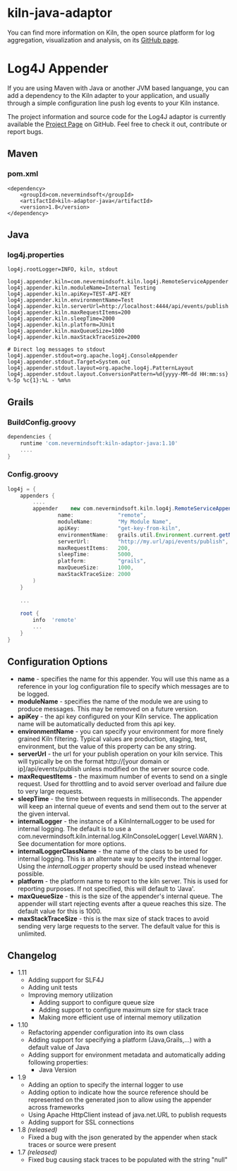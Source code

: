kiln-java-adaptor
=================

You can find more information on Kiln, the open source platform for log aggregation, visualization and analysis, on its [GitHub page](https://github.com/rcracel/Kiln).

# Log4J Appender

If you are using Maven with Java or another JVM based languange, you can add a dependency to the Kiln adapter to your application, and usually through a simple configuration line push log events to your Kiln instance.

The project information and source code for the Log4J adaptor is currently available the [Project Page](https://github.com/rcracel/kiln-java-adaptor) on GitHub. Feel free to check it out, contribute or report bugs.

## Maven

### pom.xml

```
<dependency>
    <groupId>com.nevermindsoft</groupId>
    <artifactId>kiln-adaptor-java</artifactId>
    <version>1.8</version>
</dependency>
```

## Java

### log4j.properties

```properties
log4j.rootLogger=INFO, kiln, stdout

log4j.appender.kiln=com.nevermindsoft.kiln.log4j.RemoteServiceAppender
log4j.appender.kiln.moduleName=Internal Testing
log4j.appender.kiln.apiKey=TEST-API-KEY
log4j.appender.kiln.environmentName=Test
log4j.appender.kiln.serverUrl=http://localhost:4444/api/events/publish
log4j.appender.kiln.maxRequestItems=200
log4j.appender.kiln.sleepTime=2000
log4j.appender.kiln.platform=JUnit
log4j.appender.kiln.maxQueueSize=1000
log4j.appender.kiln.maxStackTraceSize=2000

# Direct log messages to stdout
log4j.appender.stdout=org.apache.log4j.ConsoleAppender
log4j.appender.stdout.Target=System.out
log4j.appender.stdout.layout=org.apache.log4j.PatternLayout
log4j.appender.stdout.layout.ConversionPattern=%d{yyyy-MM-dd HH:mm:ss} %-5p %c{1}:%L - %m%n
```

## Grails

### BuildConfig.groovy

```groovy
dependencies {
    runtime 'com.nevermindsoft:kiln-adaptor-java:1.10'
    ....
}
```

### Config.groovy
```groovy
log4j = {
    appenders {
        ....
        appender    new com.nevermindsoft.kiln.log4j.RemoteServiceAppender(
                name:              "remote",
                moduleName:        "My Module Name",
                apiKey:            "get-key-from-kiln",
                environmentName:   grails.util.Environment.current.getName(),
                serverUrl:         "http://my.url/api/events/publish",
                maxRequestItems:   200,
                sleepTime:         5000,
                platform:          "grails",
                maxQueueSize:      1000,
                maxStackTraceSize: 2000
        )
    }
 
    ...
 
    root {
        info  'remote'
        ...
    }
}
```

## Configuration Options

* **name** - specifies the name for this appender. You will use this name as a reference in your log configuration file to specify which messages are to be logged.
* **moduleName** - specifies the name of the module we are using to produce messages. This may be removed on a future version.
* **apiKey** - the api key configured on your Kiln service. The application name will be automatically deducted from this api key.
* **environmentName** - you can specify your environment for more finely grained Kiln filtering. Typical values are production, staging, test, environment, but the value of this property can be any string.
* **serverUrl** - the url for your publish operation on your kiln service. This will typically be on the format http://[your domain or ip]/api/events/publish unless modified on the server source code.
* **maxRequestItems** - the maximum number of events to send on a single request. Used for throttling and to avoid server overload and failure due to very large requests.
* **sleepTime** - the time between requests in milliseconds. The appender will keep an internal queue of events and send them out to the server at the given interval.
* **internalLogger** - the instance of a KilnInternalLogger to be used for internal logging. The default is to use a com.nevermindsoft.kiln.internal.log.KilnConsoleLogger( Level.WARN ). See documentation for more options.
* **internalLoggerClassName** - the name of the class to be used for internal logging. This is an alternate way to specify the internal logger. Using the *internalLogger* property should be used instead whenever possible.
* **platform** - the platform name to report to the kiln server. This is used for reporting purposes. If not specified, this will default to 'Java'.
* **maxQueueSize** - this is the size of the appender's internal queue. The appender will start rejecting events after a queue reaches this size. The default value for this is 1000.
* **maxStackTraceSize** - this is the max size of stack traces to avoid sending very large requests to the server. The default value for this is unlimited.

## Changelog

* 1.11
    * Adding support for SLF4J
    * Adding unit tests
    * Improving memory utilization
        * Adding support to configure queue size
        * Adding support to configure maximum size for stack trace
        * Making more efficient use of internal memory utilization
* 1.10
    * Refactoring appender configuration into its own class
    * Adding support for specifying a platform (Java,Grails,...) with a default value of Java
    * Adding support for environment metadata and automatically adding following properties:
        * Java Version
* 1.9
    * Adding an option to specify the internal logger to use
    * Adding option to indicate how the source reference should be represented on the generated json to allow using the appender across frameworks
    * Using Apache HttpClient instead of java.net.URL to publish requests
    * Adding support for SSL connections
* 1.8 *(released)*
    * Fixed a bug with the json generated by the appender when stack traces or source were present
* 1.7 *(released)*
    * Fixed bug causing stack traces to be populated with the string "null"

